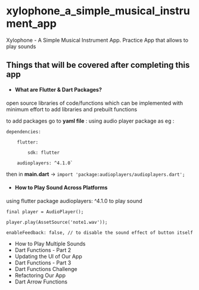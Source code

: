 # xylophone_a_simple_musical_instrument_app

Xylophone - A Simple Musical Instrument App.
  Practice App that allows to play sounds

## Things that will be covered after completing this app

* #### **What are Flutter & Dart Packages?**

open source libraries of code/functions which can be implemented with minimum effort to add libraries and prebuilt functions

to add packages go to **yaml file** : using audio player package as eg : 

    dependencies:

        flutter: 

            sdk: flutter

        audioplayers: ^4.1.0`

then in **main.dart** -> `import 'package:audioplayers/audioplayers.dart';`

* #### **How to Play Sound Across Platforms**

using flutter package audioplayers: ^4.1.0 to play sound

    final player = AudioPlayer(); 

    player.play(AssetSource('note1.wav'));

    enableFeedback: false, // to disable the sound effect of button itself

- How to Play Multiple Sounds 
- Dart Functions - Part 2
- Updating the UI of Our App
- Dart Functions - Part 3
- Dart Functions Challenge
- Refactoring Our App
- Dart Arrow Functions